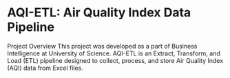 # AQI-ETL: Air Quality Index Data Pipeline
Project Overview
 This project was developed as a part of Business Intelligence at University of Science.
 AQI-ETL is an Extract, Transform, and Load (ETL) pipeline designed to collect, process, and store Air Quality Index (AQI) data from Excel files.
